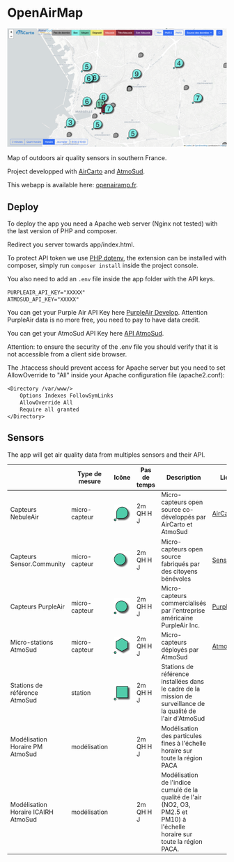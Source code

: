 # OpenAirMap

![mapImage](app/img/OpenAirMap_imgV2.png)

Map of outdoors air quality sensors in southern France.

Project developped with [AirCarto](https://www.aircarto.fr) and [AtmoSud](https://www.atmosud.org/).

This webapp is available here: [openairamp.fr](https://openairmap.fr).


## Deploy

To deploy the app you need a Apache web server (Nginx not tested) with the last version of PHP and composer.

Redirect you server towards app/index.html.

To protect API token we use [PHP dotenv](https://github.com/vlucas/phpdotenv), the extension can be installed with composer, simply run `composer install` inside the project console.

You also need to add an `.env` file inside the app folder with the API keys.

```
PURPLEAIR_API_KEY="XXXXX" 
ATMOSUD_API_KEY="XXXXX"
```

You can get your Purple Air API Key here [PurpleAir Develop](https://community.purpleair.com/t/making-api-calls-with-the-purpleair-api/180). Attention PurpleAir data is no more free, you need to pay to have data credit.

You can get your AtmoSud API Key here [API AtmoSud](https://api.atmosud.org/register/form).

Attention: to ensure the security of the .env file you should verify that it is not accessible from a client side browser. 

The .htaccess should prevent access for Apache server but you need to set AllowOverride to "All" inside your Apache configuration file (apache2.conf):

```
<Directory /var/www/>
	Options Indexes FollowSymLinks
	AllowOverride All
	Require all granted
</Directory>
```

## Sensors

The app will get air quality data from multiples sensors and their API.

|     | Type de mesure | Icône | Pas de temps | Description | Lien vers API |
| --- | --- | --- | --- | --- | --- |
| Capteurs NebuleAir | micro-capteur | ![](app/img/nebuleAir/nebuleAir_moyen.png) | 2m QH H J | Micro-capteurs open source co-développés par AirCarto et AtmoSud | [AirCarto](https://aircarto.fr/API_V2/) |
| Capteurs Sensor.Community | micro-capteur | ![](app/img/purpleAir/purpleAir_moyen.png) | 2m QH H J | Micro-capteurs open source fabriqués par des citoyens bénévoles | [Sensor.Community](https://sensor.community/fr/) |
| Capteurs PurpleAir | micro-capteur | ![](app/img/SensorCommunity/SensorCommunity_moyen.png) | 2m QH H J | Micro-capteurs commercialisés par l'entreprise américaine PurpleAir Inc. | [PurpleAir](https://api.purpleair.com/) |
| Micro-stations AtmoSud | micro-capteur | ![](app/img/microStationsAtmoSud/microStationAtmoSud_moyen.png) | 2m QH H J | Micro-capteurs déployés par AtmoSud | [AtmoSud](https://api.atmosud.org/) |
| Stations de référence AtmoSud | station | ![](app/img/refStationsAtmoSud/refStationAtmoSud_moyen.png) | 2m QH H J | Stations de référence installées dans le cadre de la mission de surveillance de la qualité de l'air d'AtmoSud |
| Modélisation Horaire PM AtmoSud | modélisation |     | 2m QH H J | Modélisation des particules fines à l'échelle horaire sur toute la région PACA |
| Modélisation Horaire ICAIRH AtmoSud | modélisation |     | 2m QH H J | Modélisation de l'indice cumulé de la qualité de l'air (NO2, O3, PM2.5 et PM10) à l'échelle horaire sur toute la région PACA. |